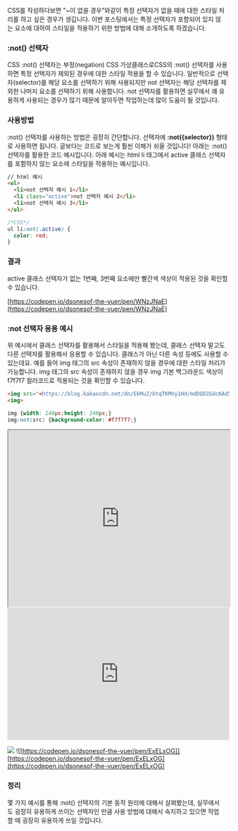 CSS를 작성하다보면 "~이 없을 경우"와같이 특정 선택자가 없을 때에 대한 스타일 처리를 하고 싶은 경우가 생깁니다. 이번 포스팅에서는 특정 선택자가 포함되어 있지 않는 요소에 대하여 스타일을 적용하기 위한 방법에 대해 소개하도록 하겠습니다.

### :not() 선택자

CSS :not() 선택자는 부정(negation) CSS 가상클래스로CSS의 :not() 선택자를 사용하면 특정 선택자가 제외된 경우에 대한 스타일 적용을 할 수 있습니다. 일반적으로 선택자(selector)를 해당 요소를 선택하기 위해 사용되지만 not 선택자는 해당 선택자를 제외한 나머지 요소를 선택하기 위해 사용합니다. not 선택자를 활용하면 실무에서 꽤 유용하게 사용되는 경우가 많기 때문에 알아두면 작업하는데 많이 도움이 될 것입니다.

### 사용방법

:not() 선택자를 사용하는 방법은 굉장히 간단합니다. 선택자에 **:not({selector})** 형태로 사용하면 됩니다. 글보다는 코드로 보는게 훨씬 이해가 쉬울 것입니다! 아래는 :not() 선택자를 활용한 코드 예시입니다. 아래 예시는 html li 태그에서 active 클래스 선택자를 포함하지 않는 요소에 스타일을 적용하는 예시입니다.

```html
// html 예시
<ul>
  <li>not 선택자 예시 1</li>
  <li class="active">not 선택자 예시 2</li>
  <li>not 선택자 예시 3</li>  
</ul>
```

```css
/*CSS*/
ul li:not(.active) {
  color: red;
}
```

### 결과

active 클래스 선택자가 없는 1번째, 3번째 요소에만 빨간색 색상이 적용된 것을 확인할 수 있습니다.

[https://codepen.io/dsonesof-the-vuer/pen/WNzJNaE](https://codepen.io/dsonesof-the-vuer/pen/WNzJNaE)

### :not 선택자 응용 예시

위 예시에서 클래스 선택자를 활용해서 스타일을 적용해 봤는데, 클래스 선택자 말고도 다른 선택자를 활용해서 응용할 수 있습니다. 클래스가 아닌 다른 속성 등에도 사용할 수 있는데요. 예를 들어 img 태그의 src 속성이 존재하지 않을 경우에 대한 스타일 처리가 가능합니다. img 태그의 src 속성이 존재하지 않을 경우 img 기본 백그라운드 색상이 f7f7f7 컬러코드로 적용되는 것을 확인할 수 있습니다.

```html
<img src="<https://blog.kakaocdn.net/dn/EkMuZ/btqTKMVy1Hd/mdDQDZGdcKAd5MtgTO2OWk/img.png>">
<img>
```

```css
img {width: 240px;height: 240px;}
img:not(src) {background-color: #f7f7f7;}
```

<iframe src="https://codepen.io/dsonesof-the-vuer/pen/ExELxOG" style="width:100%; height:400px;"></iframe>

<iframe height="300" style="width: 100%;" scrolling="no" title="Untitled" src="https://codepen.io/dsonesof-the-vuer/embed/ExELxOG?default-tab=html%2Cresult" frameborder="no" loading="lazy" allowtransparency="true" allowfullscreen="true">
  See the Pen <a href="https://codepen.io/dsonesof-the-vuer/pen/ExELxOG">
  Untitled</a> by 김동욱 (<a href="https://codepen.io/dsonesof-the-vuer">@dsonesof-the-vuer</a>)
  on <a href="https://codepen.io">CodePen</a>.
</iframe>

![](https://codepen.io/dsonesof-the-vuer/pen/ExELxOG)
![[https://codepen.io/dsonesof-the-vuer/pen/ExELxOG]]
[https://codepen.io/dsonesof-the-vuer/pen/ExELxOG](https://codepen.io/dsonesof-the-vuer/pen/ExELxOG)

### 정리

몇 가지 예시를 통해 :not() 선택자의 기본 동작 원리에 대해서 살펴봤는데, 실무에서도 굉장히 유용하게 쓰이는 선택자인 만큼 사용 방법에 대해서 숙지하고 있으면 작업할 때 굉장히 유용하게 쓰일 것입니다.
